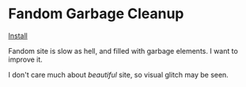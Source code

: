 # Fandom Garbage Cleanup
[Install](https://github.com/TetraTheta/TetraUserScripts/raw/main/Fandom%20Garbage%20Cleanup/Fandom-Garbage-Cleanup.user.js)

Fandom site is slow as hell, and filled with garbage elements. I want to improve it.

I don't care much about *beautiful* site, so visual glitch may be seen.

